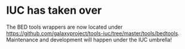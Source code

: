 IUC has taken over
==================

The BED tools wrappers are now located under https://github.com/galaxyproject/tools-iuc/tree/master/tools/bedtools.
Maintenance and development will happen under the IUC umbrella!
